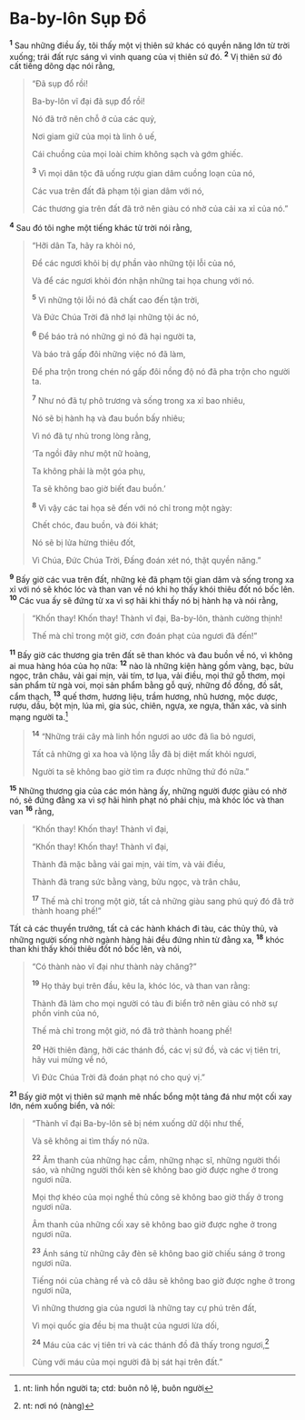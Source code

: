 # Ba-by-lôn Sụp Ðổ

<sup><b>1</b></sup> Sau những điều ấy, tôi thấy một vị thiên sứ khác có quyền năng lớn từ trời xuống; trái đất rực sáng vì vinh quang của vị thiên sứ đó. <sup><b>2</b></sup> Vị thiên sứ đó cất tiếng dõng dạc nói rằng,

> “Ðã sụp đổ rồi!
>
> Ba-by-lôn vĩ đại đã sụp đổ rồi!
>
> Nó đã trở nên chỗ ở của các quỷ,
>
> Nơi giam giữ của mọi tà linh ô uế,
>
> Cái chuồng của mọi loài chim không sạch và gớm ghiếc.
>
> <sup><b>3</b></sup> Vì mọi dân tộc đã uống rượu gian dâm cuồng loạn của nó,
>
> Các vua trên đất đã phạm tội gian dâm với nó,
>
> Các thương gia trên đất đã trở nên giàu có nhờ của cải xa xỉ của nó.”

<sup><b>4</b></sup> Sau đó tôi nghe một tiếng khác từ trời nói rằng,

> “Hỡi dân Ta, hãy ra khỏi nó,
>
> Ðể các ngươi khỏi bị dự phần vào những tội lỗi của nó,
>
> Và để các ngươi khỏi đón nhận những tai họa chung với nó.
>
> <sup><b>5</b></sup> Vì những tội lỗi nó đã chất cao đến tận trời,
>
> Và Ðức Chúa Trời đã nhớ lại những tội ác nó,
>
> <sup><b>6</b></sup> Ðể báo trả nó những gì nó đã hại người ta,
>
> Và báo trả gấp đôi những việc nó đã làm,
>
> Ðể pha trộn trong chén nó gấp đôi nồng độ nó đã pha trộn cho người ta.
>
> <sup><b>7</b></sup> Như nó đã tự phô trương và sống trong xa xỉ bao nhiêu,
>
> Nó sẽ bị hành hạ và đau buồn bấy nhiêu;
>
> Vì nó đã tự nhủ trong lòng rằng,
>
> ‘Ta ngồi đây như một nữ hoàng,
>
> Ta không phải là một góa phụ,
>
> Ta sẽ không bao giờ biết đau buồn.’
>
> <sup><b>8</b></sup> Vì vậy các tai họa sẽ đến với nó chỉ trong một ngày:
>
> Chết chóc, đau buồn, và đói khát;
>
> Nó sẽ bị lửa hừng thiêu đốt,
>
> Vì Chúa, Ðức Chúa Trời, Ðấng đoán xét nó, thật quyền năng.”

<sup><b>9</b></sup> Bấy giờ các vua trên đất, những kẻ đã phạm tội gian dâm và sống trong xa xỉ với nó sẽ khóc lóc và than van về nó khi họ thấy khói thiêu đốt nó bốc lên. <sup><b>10</b></sup> Các vua ấy sẽ đứng từ xa vì sợ hãi khi thấy nó bị hành hạ và nói rằng,

> “Khốn thay! Khốn thay! Thành vĩ đại, Ba-by-lôn, thành cường thịnh!
>
> Thế mà chỉ trong một giờ, cơn đoán phạt của ngươi đã đến!”

<sup><b>11</b></sup> Bấy giờ các thương gia trên đất sẽ than khóc và đau buồn về nó, vì không ai mua hàng hóa của họ nữa: <sup><b>12</b></sup> nào là những kiện hàng gồm vàng, bạc, bửu ngọc, trân châu, vải gai mịn, vải tím, tơ lụa, vải điều, mọi thứ gỗ thơm, mọi sản phẩm từ ngà voi, mọi sản phẩm bằng gỗ quý, những đồ đồng, đồ sắt, cẩm thạch, <sup><b>13</b></sup> quế thơm, hương liệu, trầm hương, nhũ hương, mộc dược, rượu, dầu, bột mịn, lúa mì, gia súc, chiên, ngựa, xe ngựa, thân xác, và sinh mạng người ta.[^1-e363a86f-8277-44de-86b4-177223de214b]

> <sup><b>14</b></sup> “Những trái cây mà linh hồn ngươi ao ước đã lìa bỏ ngươi,
>
> Tất cả những gì xa hoa và lộng lẫy đã bị diệt mất khỏi ngươi,
>
> Người ta sẽ không bao giờ tìm ra được những thứ đó nữa.”

<sup><b>15</b></sup> Những thương gia của các món hàng ấy, những người được giàu có nhờ nó, sẽ đứng đằng xa vì sợ hãi hình phạt nó phải chịu, mà khóc lóc và than van <sup><b>16</b></sup> rằng,

> “Khốn thay! Khốn thay! Thành vĩ đại,
>
> “Khốn thay! Khốn thay! Thành vĩ đại,
>
> Thành đã mặc bằng vải gai mịn, vải tím, và vải điều,
>
> Thành đã trang sức bằng vàng, bửu ngọc, và trân châu,
>
> <sup><b>17</b></sup> Thế mà chỉ trong một giờ, tất cả những giàu sang phú quý đó đã trở thành hoang phế!”

Tất cả các thuyền trưởng, tất cả các hành khách đi tàu, các thủy thủ, và những người sống nhờ ngành hàng hải đều đứng nhìn từ đằng xa, <sup><b>18</b></sup> khóc than khi thấy khói thiêu đốt nó bốc lên, và nói,

> “Có thành nào vĩ đại như thành này chăng?”
>
> <sup><b>19</b></sup> Họ thảy bụi trên đầu, kêu la, khóc lóc, và than van rằng:
>
> Thành đã làm cho mọi người có tàu đi biển trở nên giàu có nhờ sự phồn vinh của nó,
>
> Thế mà chỉ trong một giờ, nó đã trở thành hoang phế!
>
> <sup><b>20</b></sup> Hỡi thiên đàng, hỡi các thánh đồ, các vị sứ đồ, và các vị tiên tri, hãy vui mừng về nó,
>
> Vì Ðức Chúa Trời đã đoán phạt nó cho quý vị.”

<sup><b>21</b></sup> Bấy giờ một vị thiên sứ mạnh mẽ nhấc bổng một tảng đá như một cối xay lớn, ném xuống biển, và nói:

> “Thành vĩ đại Ba-by-lôn sẽ bị ném xuống dữ dội như thế,
>
> Và sẽ không ai tìm thấy nó nữa.
>
> <sup><b>22</b></sup> Âm thanh của những hạc cầm, những nhạc sĩ, những người thổi sáo, và những người thổi kèn sẽ không bao giờ được nghe ở trong ngươi nữa.
>
> Mọi thợ khéo của mọi nghề thủ công sẽ không bao giờ thấy ở trong ngươi nữa.
>
> Âm thanh của những cối xay sẽ không bao giờ được nghe ở trong ngươi nữa.
>
> <sup><b>23</b></sup> Ánh sáng từ những cây đèn sẽ không bao giờ chiếu sáng ở trong ngươi nữa.
>
> Tiếng nói của chàng rể và cô dâu sẽ không bao giờ được nghe ở trong ngươi nữa,
>
> Vì những thương gia của ngươi là những tay cự phú trên đất,
>
> Vì mọi quốc gia đều bị ma thuật của ngươi lừa dối,
>
> <sup><b>24</b></sup> Máu của các vị tiên tri và các thánh đồ đã thấy trong ngươi,[^2-e363a86f-8277-44de-86b4-177223de214b]
>
> Cùng với máu của mọi người đã bị sát hại trên đất.”

[^1-e363a86f-8277-44de-86b4-177223de214b]: nt: linh hồn người ta; ctd: buôn nô lệ, buôn người

[^2-e363a86f-8277-44de-86b4-177223de214b]: nt: nơi nó (nàng)

